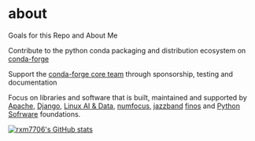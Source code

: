 # about
Goals for this Repo and About Me

Contribute to the python conda packaging and distribution ecosystem on [conda-forge](https://conda-forge.org/)

Support the [conda-forge core team](https://github.com/orgs/conda-forge/teams/core) through sponsorship, testing and documentation

Focus on libraries and software that is built, maintained and supported by [Apache](https://www.apache.org/), [Django](https://www.djangoproject.com/foundation/), [Linux AI & Data](https://lfaidata.foundation/), [numfocus](https://numfocus.org/), [jazzband](https://jazzband.co/) [finos](https://www.finos.org/) and [Python Sofrware](https://www.python.org/psf-landing/) foundations. 

[![rxm7706's GitHub stats](https://github-readme-stats.vercel.app/api?username=rxm7706&rank_icon=percentile&include_all_commits=true&show_icons=true&show=reviews,prs_merged,prs_merged_percentage,rank&hide=stars)](https://github.com/rxm7706/github-readme-stats)

